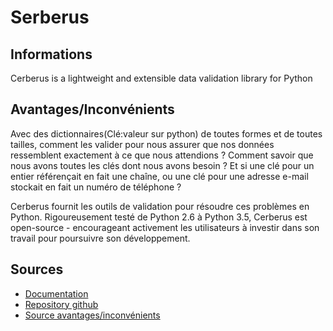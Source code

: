 # Serberus

## Informations
Cerberus is a lightweight and extensible data validation library for Python

## Avantages/Inconvénients
Avec des dictionnaires(Clé:valeur sur python) de toutes formes et de toutes tailles, comment les valider pour nous assurer que nos données ressemblent exactement à ce que nous attendions ? Comment savoir que nous avons toutes les clés dont nous avons besoin ? Et si une clé pour un entier référençait en fait une chaîne, ou une clé pour une adresse e-mail stockait en fait un numéro de téléphone ?

Cerberus fournit les outils de validation pour résoudre ces problèmes en Python. Rigoureusement testé de Python 2.6 à Python 3.5, Cerberus est open-source - encourageant activement les utilisateurs à investir dans son travail pour poursuivre son développement.

## Sources
* [Documentation](https://docs.python-cerberus.org/en/stable/)
* [Repository github](https://github.com/pyeve/cerberus)
* [Source avantages/inconvénients](https://medium.com/avmconsulting-blog/validating-python-data-with-cerberus-374447bd3cbe)
